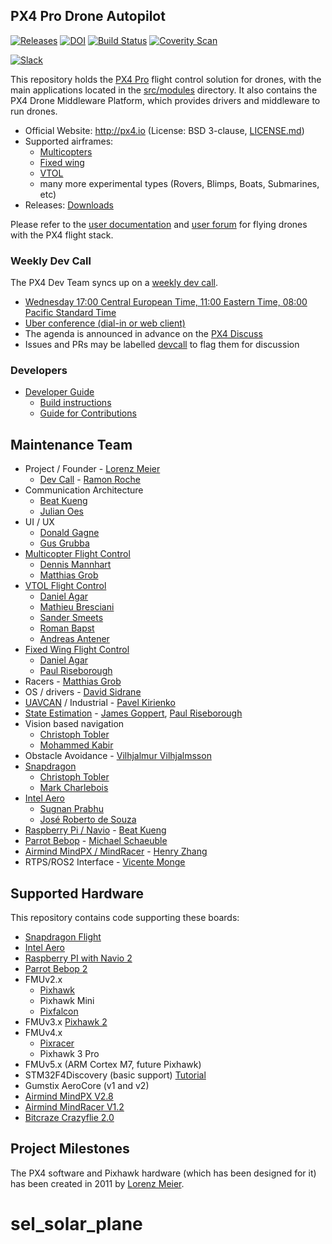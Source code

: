 ## PX4 Pro Drone Autopilot ##

[![Releases](https://img.shields.io/github/release/PX4/Firmware.svg)](https://github.com/PX4/Firmware/releases) [![DOI](https://zenodo.org/badge/22634/PX4/Firmware.svg)](https://zenodo.org/badge/latestdoi/22634/PX4/Firmware) [![Build Status](https://travis-ci.org/PX4/Firmware.svg?branch=master)](https://travis-ci.org/PX4/Firmware) [![Coverity Scan](https://scan.coverity.com/projects/3966/badge.svg?flat=1)](https://scan.coverity.com/projects/3966?tab=overview)

[![Slack](https://px4-slack.herokuapp.com/badge.svg)](http://slack.px4.io)

This repository holds the [PX4 Pro](http://px4.io) flight control solution for drones, with the main applications located in the [src/modules](https://github.com/PX4/Firmware/tree/master/src/modules) directory. It also contains the PX4 Drone Middleware Platform, which provides drivers and middleware to run drones.

  * Official Website: http://px4.io (License: BSD 3-clause, [LICENSE.md](https://github.com/PX4/Firmware/blob/master/LICENSE.md))
  * Supported airframes:
    * [Multicopters](http://px4.io/portfolio_category/multicopter/)
    * [Fixed wing](http://px4.io/portfolio_category/plane/)
    * [VTOL](http://px4.io/portfolio_category/vtol/)
    * many more experimental types (Rovers, Blimps, Boats, Submarines, etc)
  * Releases: [Downloads](https://github.com/PX4/Firmware/releases)

Please refer to the [user documentation](https://docs.px4.io/en/) and [user forum](http://discuss.px4.io) for flying drones with the PX4 flight stack.

### Weekly Dev Call

The PX4 Dev Team syncs up on a [weekly dev call](https://dev.px4.io/en/contribute/).

  * [Wednesday 17:00 Central European Time, 11:00 Eastern Time, 08:00 Pacific Standard Time](https://www.google.com/calendar/embed?src=bGludXhmb3VuZGF0aW9uLm9yZ19nMjF0dmFtMjRtN3BtN2poZXYwMWJ2bHFoOEBncm91cC5jYWxlbmRhci5nb29nbGUuY29t)
  * [Uber conference (dial-in or web client)](https://www.uberconference.com/lf-dronecode)
  * The agenda is announced in advance on the [PX4 Discuss](http://discuss.px4.io/c/weekly-dev-call)
  * Issues and PRs may be labelled [devcall](https://github.com/PX4/Firmware/issues?q=is%3Aopen+is%3Aissue+label%3Adevcall) to flag them for discussion

### Developers ###
  * [Developer Guide](https://dev.px4.io/)
    * [Build instructions](https://dev.px4.io/en/setup/building_px4.html)
    * [Guide for Contributions](https://dev.px4.io/en/contribute/)

## Maintenance Team

  * Project / Founder - [Lorenz Meier](https://github.com/LorenzMeier)
    * [Dev Call](https://github.com/PX4/Firmware/labels/devcall) - [Ramon Roche](https://github.com/mrpollo)
  * Communication Architecture
    * [Beat Kueng](https://github.com/bkueng)
    * [Julian Oes](https://github.com/JulianOes)
  * UI / UX
    * [Donald Gagne](https://github.com/DonLakeFlyer)
    * [Gus Grubba](https://github.com/dogmaphobic)
  * [Multicopter Flight Control](https://github.com/PX4/Firmware/labels/multicopter)
    * [Dennis Mannhart](https://github.com/Stifael)
    * [Matthias Grob](https://github.com/MaEtUgR)
  * [VTOL Flight Control](https://github.com/PX4/Firmware/labels/vtol)
    * [Daniel Agar](https://github.com/dagar)
    * [Mathieu Bresciani](https://github.com/bresch)
    * [Sander Smeets](https://github.com/sanderux)
    * [Roman Bapst](https://github.com/tumbili)
    * [Andreas Antener](https://github.com/AndreasAntener)
  * [Fixed Wing Flight Control](https://github.com/PX4/Firmware/labels/fixedwing)
    * [Daniel Agar](https://github.com/dagar)
    * [Paul Riseborough](https://github.com/priseborough)
  * Racers - [Matthias Grob](https://github.com/MaEtUgR)
  * OS / drivers - [David Sidrane](https://github.com/davids5)
  * [UAVCAN](https://github.com/PX4/Firmware/labels/uavcan) / Industrial - [Pavel Kirienko](https://github.com/pavel-kirienko)
  * [State Estimation](https://github.com/PX4/Firmware/issues?q=is%3Aopen+is%3Aissue+label%3A%22state+estimation%22) - [James Goppert](https://github.com/jgoppert), [Paul Riseborough](https://github.com/priseborough)
  * Vision based navigation
    * [Christoph Tobler](https://github.com/ChristophTobler)
    * [Mohammed Kabir](https://github.com/mhkabir)
  * Obstacle Avoidance - [Vilhjalmur Vilhjalmsson](https://github.com/vilhjalmur89)
  * [Snapdragon](https://github.com/PX4/Firmware/labels/snapdragon)
    * [Christoph Tobler](https://github.com/ChristophTobler)
    * [Mark Charlebois](https://github.com/mcharleb)
  * [Intel Aero](https://github.com/PX4/Firmware/labels/intel%20aero)
    * [Sugnan Prabhu](https://github.com/sugnanprabhu)
    * [José Roberto de Souza](https://github.com/zehortigoza)
  * [Raspberry Pi / Navio](https://github.com/PX4/Firmware/labels/raspberry_pi) - [Beat Kueng](https://github.com/bkueng)
  * [Parrot Bebop](https://github.com/PX4/Firmware/labels/bebop) - [Michael Schaeuble](https://github.com/eyeam3)
  * [Airmind MindPX / MindRacer](https://github.com/PX4/Firmware/labels/mindpx) - [Henry Zhang](https://github.com/iZhangHui)
  * RTPS/ROS2 Interface - [Vicente Monge](https://github.com/vicenteeprosima)

## Supported Hardware

This repository contains code supporting these boards:
  * [Snapdragon Flight](https://dev.px4.io/en/flight_controller/snapdragon_flight.html)
  * [Intel Aero](https://dev.px4.io/en/flight_controller/intel_aero.html)
  * [Raspberry PI with Navio 2](https://dev.px4.io/en/flight_controller/raspberry_pi.html)
  * [Parrot Bebop 2](https://dev.px4.io/en/advanced/parrot_bebop.html)
  * FMUv2.x
    * [Pixhawk](https://dev.px4.io/en/flight_controller/pixhawk.html)
    * Pixhawk Mini
    * [Pixfalcon](https://dev.px4.io/en/flight_controller/pixfalcon.html)
  * FMUv3.x [Pixhawk 2](https://pixhawk.org/modules/pixhawk2)
  * FMUv4.x
    * [Pixracer](https://dev.px4.io/en/flight_controller/pixracer.html)
    * Pixhawk 3 Pro
  * FMUv5.x (ARM Cortex M7, future Pixhawk)
  * STM32F4Discovery (basic support) [Tutorial](https://pixhawk.org/modules/stm32f4discovery)
  * Gumstix AeroCore (v1 and v2)
  * [Airmind MindPX V2.8](http://www.mindpx.net/assets/accessories/UserGuide_MindPX.pdf)
  * [Airmind MindRacer V1.2](http://mindpx.net/assets/accessories/mindracer_user_guide_v1.2.pdf)
  * [Bitcraze Crazyflie 2.0](https://dev.px4.io/en/flight_controller/crazyflie2.html)

## Project Milestones

The PX4 software and Pixhawk hardware (which has been designed for it) has been created in 2011 by [Lorenz Meier](https://github.com/LorenzMeier).
# sel_solar_plane
